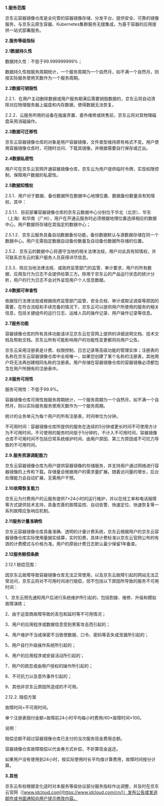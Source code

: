 **1.服务范围**

京东云容器镜像仓库是全托管的容器镜像存储、分发平台，提供安全、可靠的镜像服务，与京东云原生容器、Kubernetes集群服务无缝集成，为基于容器的应用提供一站式部署服务。

**2.服务等级指标**

**2.1数据持久性**

数据持久性：不低于99.999999999%；

数据持久性按服务周期统计，一个服务周期为一个自然月，如不满一个自然月，则按实际服务使用天数作为一个服务周期。

**2.2数据可销毁性**

2.2.1．在用户主动删除数据或用户服务期满后需要销毁数据的，京东云将自动清除对应物理服务器上磁盘和内存数据，使得数据无法恢复。

2.2.2．云服务所用的设备在报废弃置、委外维修或转售前，京东云将对其物理磁盘采用消磁操作。

**2.3数据可迁移性**

京东云容器镜像仓库的对象是用户容器镜像，文件类型维持原有格式不变。用户使用容器镜像仓库时，可随时访问、下载其镜像，并根据需要自行保存或迁出。

**2.4数据私密性**

用户可在京东云官网开通容器镜像仓库，京东云为用户提供临时令牌，实现权限控制，保障用户数据的私密性。

**2.5数据知情权**

2.5.1．用户对于数据、备份数据所在数据中心地理位置、数据备份数量具有知情权，其中：

2.5.1.1．目前部署容器镜像仓库的京东云数据中心分别位于华北（北京）、华东（上海）和华南（广州），用户在开通云服务时必须根据地理位置选择相应的数据中心，用户数据将存储在其指定的数据中心；

2.5.1.2．京东云服务具备自动数据备份功能，备份数据默认与源数据存储在同一个数据中心。用户无需指定数据自动备份数量及自动备份数据所存储的位置。

2.5.2．京东云的数据中心将遵守当地的相关法律法规，用户对此具有知情权，并可联系京东云的客户服务人员获得详尽信息。

2.5.3．除应当地法律法规、或政府监管部门的监管、审计要求，用户的所有数据、应用及行为日志不会提供给第三方。除用于京东云的产品运行状态的统计分析，用户的行为日志不会对外呈现用户个人信息数据。

**2.6数据可审查性**

依据现行法律法规或根据政府监管部门监管、安全合规、审计或取证调查等原因的需要，在符合流程和手续完备的情况下，京东云可以提供用户所使用的服务的相关信息，包括关键组件的运行日志、运维人员的操作记录、用户操作记录等信息。

**2.7服务功能**

容器镜像仓库的所有具体功能请详见京东云在官网上提供的详细说明文档、技术文档及帮助文档。京东云所有可能影响用户的功能性变更都将向用户公告。

京东云采用注册表是计费、权限控制、日志记录等高级功能的管理实体；注册表的名称在京东云容器镜像仓库中全局唯一，如果您创建了某个名称的注册表，其他用户将无法再创建相同名称的注册表。用户存储在容器镜像仓库的容器镜像必须都包含在用户所拥有的注册表中。

**2.8服务可用性**

服务可用性：不低于99.9%。

容器镜像仓库可用性按服务周期统计，一个服务周期为一个自然月，如不满一个自然月，则以实际服务服务使用天数作为一个服务周期。

统计的业务单元为每个用户的所有注册表，时间单位为分钟。

不可用时间：容器镜像仓库所提供的服务在连续的5分钟或更长时间不可使用方计为不可用时间，不可使用的服务时间低于5分钟的，不计入不可用时间，容器镜像仓库不可用时间不包括日常系统维护时间、由用户原因、第三方原因或不可抗力导致的不可用时间。

**2.9.服务资源调配能力**

京东云容器镜像仓库为用户提供容器镜像的存储服务，并支持用户通过网络进行容器镜像的上传和下载。存储量会根据用户的需求量扩展。随着访问量的增长，后台处理能力会自动扩展，无需用户干预。

**2.10故障恢复能力**

京东云为付费用户的云服务提供7×24小时的运行维护，并以在线工单和电话报障等方式提供技术支持，具备完善的故障监控、自动告警、快速定位、快速恢复等一系列故障应急响应机制。

**2.11服务计量准确性**

京东云容器镜像仓库具备准确、透明的计量计费系统，京东云根据用户的京东云容器镜像仓库实际使用量据实结算，实时扣费，具体计费标准以京东云官网公布的有效的计费模式与价格为准。用户的原始计费日志默认最少保留1年备查。

**2.12服务赔偿条款**

2.12.1 赔偿范围：

因京东云故障导致容器镜像仓库无法正常使用，以及京东云故障引起的网站无法正常访问，京东云将对不可用时间进行赔偿，但不包括以下原因所导致的服务不可用时间：

1、京东云预先通知用户后进行系统维护所引起的，包括割接、维修、升级和模拟故障演练；

2、由于运营商故障导致的丢包和延时等不可用情况；

3、用户的应用程序或数据信息受到黑客攻击而引起的；

4、用户维护不当或保密不当致使数据、口令、密码等丢失或泄漏所引起的；

5、用户自行升级操作系统所引起的；

6、用户的应用程序或安装活动所引起的；

7、用户的疏忽或由用户授权的操作所引起的；

8、不可抗力以及意外事件引起的；

9、其他非京东云原因所造成的不可用。

2.12.2. 赔偿方案

故障时间=不可用时间。

单个注册表赔付金额=故障前24小时平均每小时费用/60×故障时间×100。

说明：

赔偿总额不超过容器镜像仓库已支付的当次服务现金费用总额。

容器镜像仓库故障赔偿以代金券方式补偿，不折算现金返还。

如果用户没有使用到24小时，按实际使用时长平均值计算费用，故障时间按分计算。

**3.其他**

京东云有权根据变化适时对本服务等级协议部分服务指标作出调整，并及时在京东云官网（[www.jdcloud.com](https://www.jdcloud.com/cn/)）发布公告或发送邮件或书面通知向用户提示修改内容。